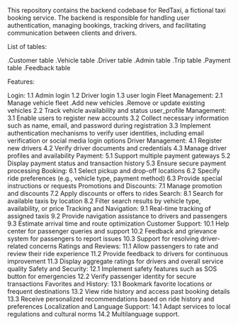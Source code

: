 This repository contains the backend codebase for RedTaxi, a fictional taxi booking service. The backend is responsible for handling user authentication, managing bookings, tracking drivers, and facilitating communication between clients and drivers.

List of tables:

.Customer table
.Vehicle table
.Driver table
.Admin table
.Trip table
.Payment table
.Feedback table

Features:

Login:
1.1 Admin login
1.2 Driver login
1.3 user login
Fleet Management:
2.1 Manage vehicle fleet
.Add new vehicles
.Remove or update existing vehicles
2.2 Track vehicle availability and status
user_profile Management:
3.1 Enable users to register new accounts 
3.2 Collect necessary information such as name, email, and password during registration
3.3 Implement authentication mechanisms to verify user identities, including email verification or social media login options
Driver Management:
4.1 Register new drivers
4.2 Verify driver documents and credentials
4.3 Manage driver profiles and availability
Payment:
5.1 Support multiple payment gateways
5.2 Display payment status and transaction history
5.3 Ensure secure payment processing
Booking:
6.1 Select pickup and drop-off locations
6.2 Specify ride preferences (e.g., vehicle type, payment method)
6.3 Provide special instructions or requests
Promotions and Discounts:
7.1 Manage promotion and discounts
7.2 Apply discounts or offers to rides
Search:
8.1 Search for available taxis by location
8.2 Filter search results by vehicle type, availability, or price
Tracking and Navigation:
9.1 Real-time tracking of assigned taxis
9.2 Provide navigation assistance to drivers and passengers
9.3 Estimate arrival time and route optimization
Customer Support:
10.1 Help center for passenger queries and support
10.2 Feedback and grievance system for passengers to report issues
10.3 Support for resolving driver-related concerns
Ratings and Reviews:
11.1 Allow passengers to rate and review their ride experience
11.2 Provide feedback to drivers for continuous improvement
11.3 Display aggregate ratings for drivers and overall service quality
Safety and Security:
12.1 Implement safety features such as SOS button for emergencies
12.2 Verify passenger identity for secure transactions
Favorites and History:
13.1 Bookmark favorite locations or frequent destinations
13.2 View ride history and access past booking details
13.3 Receive personalized recommendations based on ride history and preferences
Localization and Language Support:
14.1 Adapt services to local regulations and cultural norms
14.2 Multilanguage support.
